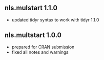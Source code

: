 ## nls.mulstart 1.1.0

- updated tidyr syntax to work with tidyr 1.1.0

## nls.multstart 1.0.0

- prepared for CRAN submission
- fixed all notes and warnings
